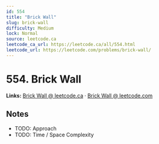 ```yaml
--- 
id: 554
title: "Brick Wall"
slug: brick-wall
difficulty: Medium
lock: Normal
source: leetcode.ca
leetcode_ca_url: https://leetcode.ca/all/554.html
leetcode_url: https://leetcode.com/problems/brick-wall/
---
```


# 554. Brick Wall

**Links:** [Brick Wall @ leetcode.ca](https://leetcode.ca/all/554.html) · [Brick Wall @ leetcode.com](https://leetcode.com/problems/brick-wall/)

## Notes
- TODO: Approach
- TODO: Time / Space Complexity

